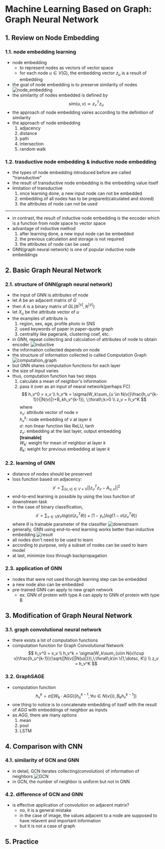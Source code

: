 # Machine Learning Based on Graph: Graph Neural Network
## 1. Review on Node Embedding
### 1.1. node embedding learning
- node embedding
  - to represent nodes as vectors of vector space
  - for each node $u \in V(G)$, the embedding vector $z_u$ is a result of embedding
- the goal of node embedding is to preserve similarity of nodes
  ![node_embedding](./img/node_embedding.png)
- the similarity of nodes embedded is defined by
  $$
  sim(u, v) \simeq z_v^Tz_u
  $$
- the approach of node embedding vaires according to the definition of similarity
- the approach of node embedding
  1. adjacency
  2. distance
  3. path
  4. intersection
  5. random walk

### 1.2. trasductive node embedding & inductive node embedding
- the types of node embedding introduced before are called "transductive"
- the result of transductive node embedding is the embedding value itself
- limitation of transductive
  1. once learning done, a new input node can not be embedded
  2. embedding of all nodes has to be prepared(calculated and stored)
  3. the attributes of node can not be used
----------
- in contrast, the result of inductive node embedding is the encoder which is a function from node space to vector space
- advantage of inductive method
  1. after learning done, a new input node can be embedded
  2. the previous calculation and storage is not required
  3. the attributes of node can be used
- GNN(graph neural network) is one of popular inductive node embeddings


## 2. Basic Graph Neural Network
### 2.1. structure of GNN(graph neural network)
- the input of GNN is attributes of node
- let $A$ be an adjacent matrix of $G$
- then $A$ is a binary matrix of $GL(\mathbb{R}^{|V|},\mathbb{R}^{|V|})$
- let $X_u$ be the attribute vector of $u$
- the examples of attribute is
  1. region, sex, age, profile photo in SNS
  2. used keywords of paper in paper-quote graph
  3. centrality like pagerank, clustering coef, etc.
- in GNN, repeat collecting and calculation of attributes of node to obtain encoder
  ![inductive](./img/inductive.png)
- the information collected depends on node
- the structure of information collected is called Computation Graph
  ![computation_graph](./img/computation_graph.png)
- but GNN shares computation functions for each layer
- the size of input varies
- thus, computation function has two steps
  1. calculate a mean of neighbor's information
  2. pass it over as an input of nearal network(perhaps FC)
   $$
   h_v^0 = x_v \\
   h_v^k = \sigma(W_k\sum_{u \in N(v)}\frac{h_u^{k-1}}{|N(v)|}+B_kh_v^{k-1}), \;\forall\;k>0 \\
   z_v = h_v^K
   $$
   where<br>
   $x_v$: attribute vector of node $v$<br>
   $h_v^k$: node embedding of $v$ at layer $k$<br>
   $\sigma$: non linear function like ReLU, tanh<br>
   $z_v$: embedding at the last layer, output embedding<br>
   **[trainable]**<br>
   $W_k$: weight for mean of neighbor at layer $k$<br>
   $B_k$: weight for previous embedding at layer $k$<br>


### 2.2. learning of GNN
- distance of nodes should be preserved
- loss function based on adjacency:
  $$
  \mathcal{L} = \sum_{(u,v)\in V\times V}||z_u^Tz_v-A_{u,v}||^2
  $$
- end-to-end learning is possible by using the loss function of downstream task
- in the case of binary classification,
  $$
  \mathcal{L} = \sum_{v\in V}y_vlog(\sigma(z_v^T\theta))+(1-y_v)log(1-\sigma(z_v^T\theta))
  $$
  where $\theta$ is trainable parameter of the classifier
  ![downstream](./img/downstream.png)
- generally, GNN using end-to-end learning works better than inductive embedding
  ![result](./img/result.png)
- all nodes don't need to be used to learn
- according to purpose, only a subset of nodes can be used to learn model
- at last, minimize loss through backpropagation
### 2.3. application of GNN
- nodes that were not used thorugh learning step can be embedded
- a new node also can be embedded
- pre-trained GNN can apply to new graph network
  - ex. GNN of protein with type A can apply to GNN of protein with type B


## 3. Modification of Graph Neural Network
### 3.1. graph convolutional neural network
- there exists a lot of computation functions
- computation function for Graph Convolutional Network
  $$
  h_v^0 = x_v \\
  h_v^k = \sigma(W_k\sum_{u\in N(v)\cup v}\frac{h_u^{k-1}}{\sqrt{|N(v)||N(u)|}}),\;\forall\;k\in \{1,\dotsc, K\} \\
  z_v = h_v^K
  $$
### 3.2. GraphSAGE
- computation function
  $$
  h_v^k = \sigma(\left[ W_k\cdot AGG(\{h_u^{k-1},\forall u\in N(v)\}), B_kh_v^{k-1} \right] )
  $$
- one thing to notice is to concatenate embedding of itself with the result of $AGG$ with embeddings of neighbor as inputs
- as $AGG$, there are many options
  1. mean
  2. pool
  3. LSTM

## 4. Comparison with CNN
### 4.1. similarity of GCN and GNN
- in detail, GCN iterates collecting(convolution) of information of neighbors
  ![GCN](./img/GCN.png)
- in GCN, the number of neighbor is uniform but not in GNN
### 4.2. difference of GCN and GNN
- is effective application of convolution on adjacent matrix?
  - no, it is a general mistake
  - in the case of image, the values adjacent to a node are supposed to have relavent and important information
  - but it is not a case of graph
## 5. Practice